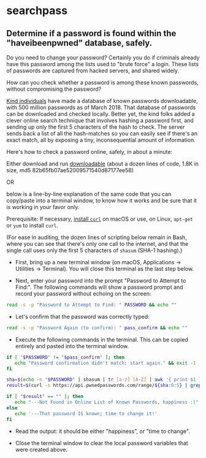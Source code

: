 # searchpass
## Determine if a password is found within the "haveibeenpwned" database, safely.

Do you need to change your password? Certainly you do if criminals already have this password among the lists used to "brute force" a login. These lists of passwords are captured from hacked servers, and shared widely.

How can you check whether a password is among these known passwords, without compromising the password?

[Kind individuals](https://haveibeenpwned.com/) have made a database of known passwords downloadable, with 500 million passwords as of March 2018. That database of passwords can be downloaded and checked locally. Better yet, the kind folks added a clever online search technique that involves hashing a password first, and sending up only the first 5 characters of the hash to check. The server sends back a list of all the hash-matches so you can easily see if there's an exact match, all by exposing a tiny, inconsequential amount of information.

Here's how to check a password online, safely, in about a minute:

Either download and run [downloadable](./searchpass.sh) (about a dozen lines of code, 1.8K in size, md5 82b65fb07ae52009571540d87177ee58)

OR

below is a line-by-line explanation of the same code that you can copy/paste into a terminal window, to know how it works and be sure that it is working in your favor only.

Prerequisite: If necessary, [install `curl`](http://macappstore.org/curl/) on macOS or use, on Linux, `apt-get` or `yum` to install `curl`. 

(For ease in auditing, the dozen lines of scripting below remain in Bash, where you can see that there's only one call to the internet, and that the single call uses only the first 5 characters of `shasum` (SHA-1 hashing).)

* First, bring up a new terminal window (on macOS, Applications -> Utilities -> Terminal). You will close this terminal as the last step below.

* Next, enter your password into the prompt "Password to Attempt to Find:". The following commands will show a password prompt and record your password without echoing on the screen:

```bash
read -s -p "Password to Attempt to Find: " PASSWORD && echo ""
```

* Let's confirm that the password was correctly typed:

```bash
read -s -p "Password Again (to confirm): " pass_confirm && echo ""
```

* Execute the following commands in the terminal. This can be copied entirely and pasted into the terminal window.

```bash
if [ "$PASSWORD" != "$pass_confirm" ]; then
   echo "Password confirmation didn't match; start again." && exit -1
fi

sha=$(echo -n "$PASSWORD" | shasum | tr [a-z] [A-Z] | awk '{ print $1 }')
result=$(curl -s https://api.pwnedpasswords.com/range/${sha:0:5} | grep ${sha:5})

if [ "$result" == "" ]; then
   echo "---Not Found in Online List of Known Passwords, happiness :)"
else
   echo '---That password IS known; time to change it!'
fi
```

* Read the output: it should be either "happiness", or "time to change".

* Close the terminal window to clear the local password variables that were created above.



